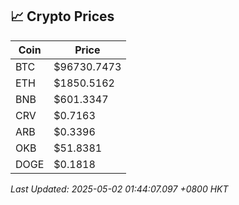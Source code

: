 ## 📈 Crypto Prices

| Coin | Price |
| ---- | ----- |
| BTC | $96730.7473 |
| ETH | $1850.5162 |
| BNB | $601.3347 |
| CRV | $0.7163 |
| ARB | $0.3396 |
| OKB | $51.8381 |
| DOGE | $0.1818 |

_Last Updated: 2025-05-02 01:44:07.097 +0800 HKT_